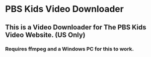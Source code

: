 # PBS Kids Video Downloader
## This is a Video Downloader for The PBS Kids Video Website. (US Only)
### Requires ffmpeg and a Windows PC for this to work.

